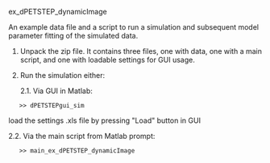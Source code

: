 ex_dPETSTEP_dynamicImage

An example data file and a script to run a simulation and subsequent model parameter fitting of the simulated data.

1. Unpack the zip file. It contains three files, one with data, one with a main script, and one with loadable settings for GUI usage.

2. Run the simulation either:

   2.1. Via GUI in Matlab:

```
   >> dPETSTEPgui_sim
```	 

   load the settings .xls file by pressing "Load" button in GUI
	
   2.2. Via the main script from Matlab prompt:

```
   >> main_ex_dPETSTEP_dynamicImage
```
